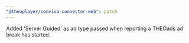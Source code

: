 ```yaml
---
"@theoplayer/conviva-connector-web": patch
---
```


Added 'Server Guided' as ad type passed when reporting a THEOads ad break has started.
